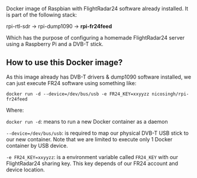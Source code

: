 Docker image of Raspbian with FlightRadar24 software already installed. It is part of the following stack:

rpi-rtl-sdr -> rpi-dump1090 -> **rpi-fr24feed**

Which has the purpose of configuring a homemade FlightRadar24 server using a Raspberry Pi and a DVB-T stick.

## How to use this Docker image?

As this image already has DVB-T drivers & dump1090 software installed, we can just execute FR24 software using something like:

```docker run -d --device=/dev/bus/usb -e FR24_KEY=xxyyzz nicosingh/rpi-fr24feed```

Where:

```docker run -d```: means to run a new Docker container as a daemon

```--device=/dev/bus/usb```: is required to map our physical DVB-T USB stick to our new container. Note that we are limited to execute only 1 Docker container by USB device.

```-e FR24_KEY=xxyyzz```: is a environment variable called ```FR24_KEY``` with our FlightRadar24 sharing key. This key depends of our FR24 account and device location.
